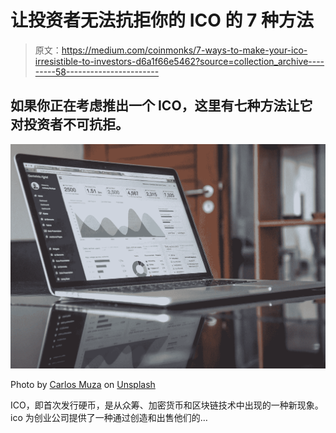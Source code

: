 # 让投资者无法抗拒你的 ICO 的 7 种方法

> 原文：<https://medium.com/coinmonks/7-ways-to-make-your-ico-irresistible-to-investors-d6a1f66e5462?source=collection_archive---------58----------------------->

## 如果你正在考虑推出一个 ICO，这里有七种方法让它对投资者不可抗拒。

![](img/cfdf5bfe18e9fb92bf9aeea7d026c0b1.png)

Photo by [Carlos Muza](https://unsplash.com/@kmuza?utm_source=medium&utm_medium=referral) on [Unsplash](https://unsplash.com?utm_source=medium&utm_medium=referral)

ICO，即首次发行硬币，是从众筹、加密货币和区块链技术中出现的一种新现象。ico 为创业公司提供了一种通过创造和出售他们的…